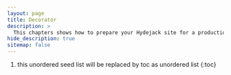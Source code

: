 ```yaml
---
layout: page
title: Decorator
description: >
  This chapters shows how to prepare your Hydejack site for a production build and deployment on 3rd party hosting providers.
hide_description: true
sitemap: false
---
```


1. this unordered seed list will be replaced by toc as unordered list
{:toc}


<script src="https://gist.github.com/shiney5213/e5c547f915cdc8eaa2ae986e869f47bc.js"></script>
